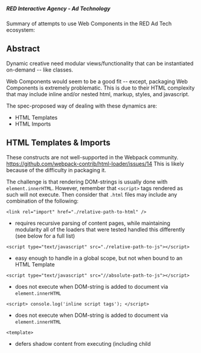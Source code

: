 ##### RED Interactive Agency - Ad Technology

Summary of attempts to use Web Components in the RED Ad Tech ecosystem:

## Abstract
Dynamic creative need modular views/functionality that can be instantiated on-demand -- like classes. 

Web Components would seem to be a good fit -- except, packaging Web Components is extremely problematic. This is due to their HTML complexity that may include inline and/or nested html, markup, styles, and javascript.

The spec-proposed way of dealing with these dynamics are:
- HTML Templates
- HTML Imports

## HTML Templates & Imports
These constructs are not well-supported in the Webpack community. https://github.com/webpack-contrib/html-loader/issues/14 This is likely because of the difficulty in packaging it. 

The challenge is that rendering DOM-strings is usually done with `element.innerHTML`. However, remember that `<script>` tags rendered as such will not execute. Then consider that `.html` files may include any combination of the following:

`<link rel="import" href="./relative-path-to-html" />`
- requires recursive parsing of content pages, while maintaining modularity
all of the loaders that were tested handled this differently (see below for a full list)

`<script type="text/javascript" src="./relative-path-to-js"></script>`
- easy enough to handle in a global scope, but not when bound to an HTML Template
 
`<script type="text/javascript" src="//absolute-path-to-js"></script>`
- does not execute when DOM-string is added to document via `element.innerHTML`

`<script> console.log('inline script tags'); </script>` 
- does not execute when DOM-string is added to document via `element.innerHTML`

`<template>`
- defers shadow content from executing (including child <script> and <link> tags)

CustomElements, like `<my-element />`
when added via `element.innerHTML` also fail to execute properly, even in Chrome
https://github.com/webcomponents/webcomponentsjs/issues/459
The likelihood of these combinations is especially true for web-components, since each `.html` essentially is a page.


## Tested Packages
[wc-loader](https://github.com/aruntk/wc-loader)
This loader came the closest. It located all of the dependencies and it repackaged them in a way that worked. The final limitations included:
 - <script> tags loading absolute urls were not parsed out of the DOM-string, thus causing them not to function
 - browser limitations when trying to render <my-component> from a DOM-string

[html-loader](https://github.com/webpack-contrib/html-loader)
This standard webpack loader does a tremendous job of locating every type of dependencies and modularizing it. However, for the output to function as expected, another loader would be needed. I was not able to find one for this purpose.

[polymer-webpack-loader](https://github.com/webpack-contrib/polymer-webpack-loader)
The repo on this one looks promising, but it does not seem to work at all on nested <link> or <script> tags.

[polymer-build](https://github.com/Polymer/polymer-build)
If I were forced to continue on this path, I would next test the Html-splitting capabilities of this project. Theoretically one could add the dependencies it to the webpack graph, and then somehow reconstruct it. Gauging by these other attempts, I'd guess it very difficult and time-consuming.

## Workarounds
Web-components can be utilized if they are just CustomElement definitions declared by JS, and:
their CustomElement definitions have been established before page render, and their markup is hard-coded into the DOM. 
they are instantiated with `document.createElement` and have been authored to work that way